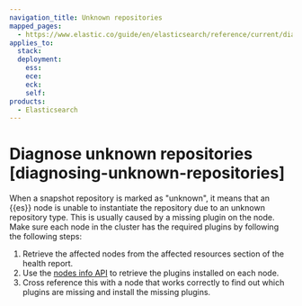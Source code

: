 ```yaml
---
navigation_title: Unknown repositories
mapped_pages:
  - https://www.elastic.co/guide/en/elasticsearch/reference/current/diagnosing-unknown-repositories.html
applies_to:
  stack:
  deployment:
    ess:
    ece:
    eck:
    self:
products:
  - Elasticsearch
---
```


# Diagnose unknown repositories [diagnosing-unknown-repositories]

When a snapshot repository is marked as "unknown", it means that an {{es}} node is unable to instantiate the repository due to an unknown repository type. This is usually caused by a missing plugin on the node. Make sure each node in the cluster has the required plugins by following the following steps:

1. Retrieve the affected nodes from the affected resources section of the health report.
2. Use the [nodes info API](https://www.elastic.co/docs/api/doc/elasticsearch/operation/operation-nodes-info) to retrieve the plugins installed on each node.
3. Cross reference this with a node that works correctly to find out which plugins are missing and install the missing plugins.

